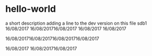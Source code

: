 # hello-world
a short description
adding a line to the dev version on this file sdb1
16/08/2017
16/08/201716/08/2017
16/08/2017
16/08/2017

16/08/201716/08/201716/08/201716/08/2017

16/08/2017
16/08/201716/08/2017
